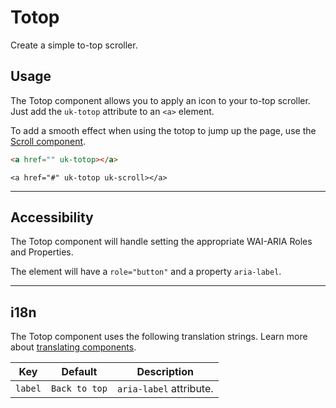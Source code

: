 # Totop

<p id="toptext" class="uk-text-lead">Create a simple to-top scroller.</p>

## Usage

The Totop component allows you to apply an icon to your to-top scroller. Just add the `uk-totop` attribute to an `<a>` element.

To add a smooth effect when using the totop to jump up the page, use the [Scroll component](scroll.md).

```html
<a href="" uk-totop></a>
```

```example
<a href="#" uk-totop uk-scroll></a>
```

***

## Accessibility

The Totop component will handle setting the appropriate WAI-ARIA Roles and Properties.

The element will have a `role="button"` and a property `aria-label`.

***

## i18n

The Totop component uses the following translation strings. Learn more about [translating components](i18n.md).

| Key     | Default       | Description             |
|---------|---------------|-------------------------|
| `label` | `Back to top` | `aria-label` attribute. |

